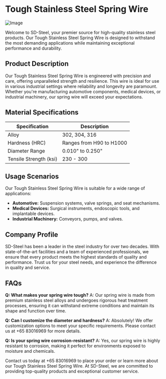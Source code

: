 # Tough Stainless Steel Spring Wire

![Image](https://github.com/user-attachments/assets/2567258e-e124-4816-932d-1809bd27ef0b)

Welcome to SD-Steel, your premier source for high-quality stainless steel products. Our Tough Stainless Steel Spring Wire is designed to withstand the most demanding applications while maintaining exceptional performance and durability.

## Product Description

Our Tough Stainless Steel Spring Wire is engineered with precision and care, offering unparalleled strength and resilience. This wire is ideal for use in various industrial settings where reliability and longevity are paramount. Whether you're manufacturing automotive components, medical devices, or industrial machinery, our spring wire will exceed your expectations.

## Material Specifications

| Specification | Description |
|---------------|-------------|
| Alloy         | 302, 304, 316 |
| Hardness (HRC) | Ranges from H90 to H1000 |
| Diameter Range | 0.010" to 0.250" |
| Tensile Strength (ksi) | 230 - 300 |

## Usage Scenarios

Our Tough Stainless Steel Spring Wire is suitable for a wide range of applications:
- **Automotive:** Suspension systems, valve springs, and seat mechanisms.
- **Medical Devices:** Surgical instruments, endoscopic tools, and implantable devices.
- **Industrial Machinery:** Conveyors, pumps, and valves.

## Company Profile

SD-Steel has been a leader in the steel industry for over two decades. With state-of-the-art facilities and a team of experienced professionals, we ensure that every product meets the highest standards of quality and performance. Trust us for your steel needs, and experience the difference in quality and service.

## FAQs

**Q: What makes your spring wire tough?**
A: Our spring wire is made from premium stainless steel alloys and undergoes rigorous heat treatment processes, ensuring it can withstand extreme conditions and maintain its shape and function over time.

**Q: Can I customize the diameter and hardness?**
A: Absolutely! We offer customization options to meet your specific requirements. Please contact us at +65 83016969 for more details.

**Q: Is your spring wire corrosion-resistant?**
A: Yes, our spring wire is highly resistant to corrosion, making it perfect for environments exposed to moisture and chemicals.

Contact us today at +65 83016969 to place your order or learn more about our Tough Stainless Steel Spring Wire. At SD-Steel, we are committed to providing top-quality products and exceptional customer service.